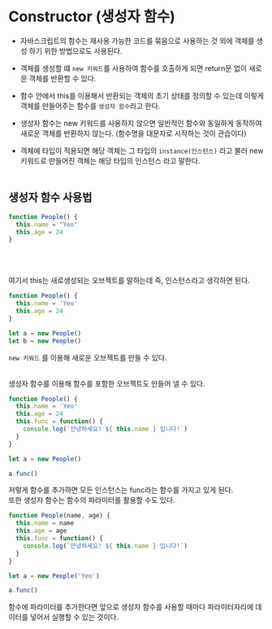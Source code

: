 # Constructor (생성자 함수)
- 자바스크립트의 함수는 재사용 가능한 코드를 묶음으로 사용하는 것 외에 객체를 생성 하기 위한 방법으로도 사용된다. 

- 객체를 생성할 떄 `new 키워드`를 사용하여 함수를 호출하게 되면 return문 없이 새로운 객체를 반환할 수 있다.

- 함수 안에서 this를 이용해서 반환되는 객체의 초기 상태를 정의할 수 있는데 이렇게 객체를 만들어주는 함수를 `생성자 함수`라고 한다.

- 생성자 함수는 new 키워드를 사용하지 않으면 일반적인 함수와 동일하게 동작하여 새로운 객체를 반환하지 않는다. (함수명을 대문자로 시작하는 것이 관습이다)

- 객체에 타입이 적용되면 해당 객체는 그 타입의 `instance(인스턴스)` 라고 불러 new 키워드로 만들어진 객체는 해당 타입의 인스턴스 라고 말한다.
<br /><br/>

## 생성자 함수 사용법
```javascript
function People() {
  this.name = "Yeo"
  this.age = 24
}
```
<br/><br/>

여기서 this는 새로생성되는 오브젝트를 말하는데 즉, 인스턴스라고 생각하면 된다.
<br/>

```javascript
function People() {
  this.name = 'Yeo'
  this.age = 24
}

let a = new People() 
let b = new People() 
```

`new 키워드` 를 이용해 새로운 오브젝트를 만들 수 있다. 
<br /><br />

생성자 함수를 이용해 함수를 포함한 오브젝트도 만들어 낼 수 있다.
<br/>

```javascript
function People() {
  this.name = 'Yeo'
  this.age = 24
  this.func = function() {
    console.log(`안녕하세요! ${ this.name } 입니다!`)
  }
}

let a = new People() 

a.func()
```

저렇게 함수를 추가하면 모든 인스턴스는 func라는 함수를 가지고 있게 된다.
<br />
또한 생성자 함수는 함수의 파라미터를 활용할 수도 있다.
<br />

```javascript
function People(name, age) {
  this.name = name
  this.age = age
  this.func = function() {
    console.log(`안녕하세요! ${ this.name } 입니다!`)
  }
}

let a = new People('Yeo') 

a.func()
```

함수에 파라미터를 추가한다면 앞으로 생성자 함수를 사용할 때마다 파라미터자리에 데이터를 넣어서 실행할 수 있는 것이다.
<br />